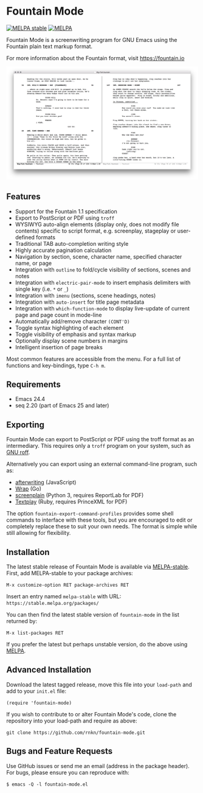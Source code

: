 Fountain Mode
=============

[![MELPA stable](https://stable.melpa.org/packages/fountain-mode-badge.svg)][1]
[![MELPA](https://melpa.org/packages/fountain-mode-badge.svg)][2]

Fountain Mode is a screenwriting program for GNU Emacs using the
Fountain plain text markup format.

For more information about the Fountain format, visit <https://fountain.io>

![screenshot](screenshots/02.png)


Features
--------

 - Support for the Fountain 1.1 specification
 - Export to PostScript or PDF using `troff`
 - WYSIWYG auto-align elements (display only, does not modify file
   contents) specific to script format, e.g. screenplay, stageplay or
   user-defined formats
 - Traditional TAB auto-completion writing style
 - Highly accurate pagination calculation
 - Navigation by section, scene, character name, specified character
   name, or page
 - Integration with `outline` to fold/cycle visibility of sections,
   scenes and notes
 - Integration with `electric-pair-mode` to insert emphasis delimiters
   with single key (i.e. `*` or `_`)
 - Integration with `imenu` (sections, scene headings, notes)
 - Integration with `auto-insert` for title page metadata
 - Integration with `which-function-mode` to display live-update of current
   page and page count in mode-line
 - Automatically add/remove character `(CONT'D)`
 - Toggle syntax highlighting of each element
 - Toggle visibility of emphasis and syntax markup
 - Optionally display scene numbers in margins
 - Intelligent insertion of page breaks

Most common features are accessible from the menu. For a full list of
functions and key-bindings, type `C-h m`.


Requirements
------------

 - Emacs 24.4
 - seq 2.20 (part of Emacs 25 and later)


Exporting
---------

Fountain Mode can export to PostScript or PDF using the troff format as
an intermediary. This requires only a `troff` program on your system,
such as [GNU roff](https://www.gnu.org/software/groff/).

Alternatively you can export using an external command-line program,
such as:

 - [afterwriting](https://github.com/ifrost/afterwriting-labs/blob/master/docs/clients.md) (JavaScript)
 - [Wrap](https://github.com/Wraparound/wrap) (Go)
 - [screenplain](https://github.com/vilcans/screenplain) (Python 3, requires ReportLab for PDF)
 - [Textplay](https://github.com/olivertaylor/Textplay) (Ruby, requires PrinceXML for PDF)

The option `fountain-export-command-profiles` provides some shell
commands to interface with these tools, but you are encouraged to edit
or completely replace these to suit your own needs. The format is simple
while still allowing for flexibility.


Installation
------------

The latest stable release of Fountain Mode is available via
[MELPA-stable][1]. First, add MELPA-stable to your package archives:

    M-x customize-option RET package-archives RET
    
Insert an entry named `melpa-stable` with URL:
`https://stable.melpa.org/packages/`

You can then find the latest stable version of `fountain-mode` in the
list returned by:

    M-x list-packages RET

If you prefer the latest but perhaps unstable version, do the above
using [MELPA][2].


Advanced Installation
---------------------

Download the latest tagged release, move this file into your `load-path`
and add to your `init.el` file:

    (require 'fountain-mode)

If you wish to contribute to or alter Fountain Mode's code, clone the
repository into your load-path and require as above:

    git clone https://github.com/rnkn/fountain-mode.git


Bugs and Feature Requests
-------------------------

Use GitHub issues or send me an email (address in the package header).
For bugs, please ensure you can reproduce with:

    $ emacs -Q -l fountain-mode.el


[1]: https://stable.melpa.org/#/fountain-mode
[2]: https://melpa.org/#/fountain-mode

